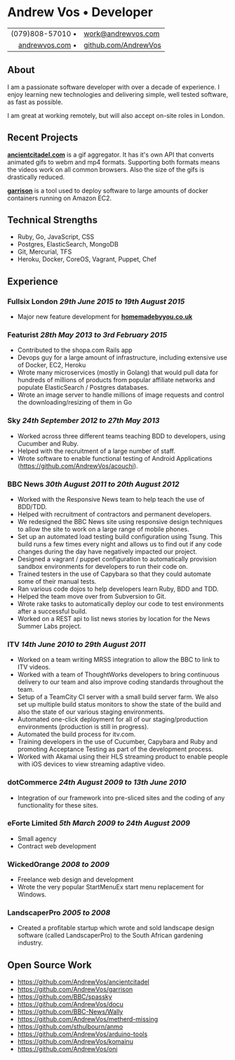 <div class="title">
  <h1>Andrew Vos &#8226; Developer</h1>
</div>

<link href="style.css" rel="stylesheet">

|                                                   |                                                         |
|--------------------------------------------------:|:--------------------------------------------------------|
| (079)808-57010 &#8226;                            | work@andrewvos.com                                      |
| [andrewvos.com](http://www.andrewvos.com) &#8226; | [github.com/AndrewVos](http://www.github.com/AndrewVos) |

## About

I am a passionate software developer with over a decade of experience.
I enjoy learning new technologies and delivering simple, well tested software, as fast as possible.

I am great at working remotely, but will also accept on-site roles in London.

## Recent Projects

[**ancientcitadel.com**](http://ancientcitadel.com) is a gif aggregator. It has it's own API
that converts animated gifs to webm and mp4 formats. Supporting both formats means the videos
work on all common browsers. Also the size of the gifs is drastically reduced.

[**garrison**](https://github.com/AndrewVos/garrison) is a tool used to deploy software to large
amounts of docker containers running on Amazon EC2.

## Technical Strengths

- Ruby, Go, JavaScript, CSS
- Postgres, ElasticSearch, MongoDB
- Git, Mercurial, TFS
- Heroku, Docker, CoreOS, Vagrant, Puppet, Chef

## Experience

### Fullsix London _29th June 2015 to 19th August 2015_

- Major new feature development for [**homemadebyyou.co.uk**](homemadebyyou.co.uk)

### Featurist _28th May 2013 to 3rd February 2015_
- Contributed to the shopa.com Rails app
- Devops guy for a large amount of infrastructure, including extensive use of Docker, EC2, Heroku
- Wrote many microservices (mostly in Golang) that would pull data for hundreds of millions of products from popular affiliate networks and populate ElasticSearch / Postgres databases.
- Wrote an image server to handle millions of image requests and control the downloading/resizing of them in Go

### Sky _24th September 2012 to 27th May 2013_
- Worked across three different teams teaching BDD to developers, using Cucumber and Ruby.
- Helped with the recruitment of a large number of staff.
- Wrote software to enable functional testing of Android Applications (https://github.com/AndrewVos/acouchi).

### BBC News _30th August 2011 to 20th August 2012_
- Worked with the Responsive News team to help teach the use of BDD/TDD.
- Helped with recruitment of contractors and permanent developers.
- We redesigned the BBC News site using responsive design techniques to allow the site to work on a large range of mobile phones.
- Set up an automated load testing build configuration using Tsung. This build runs a few times every night and allows us to find out if any code changes during the day have negatively impacted our project.
- Designed a vagrant / puppet configuration to automatically provision sandbox environments for developers to run their code on.
- Trained testers in the use of Capybara so that they could automate some of their manual tests.
- Ran various code dojos to help developers learn Ruby, BDD and TDD.
- Helped the team move over from Subversion to Git.
- Wrote rake tasks to automatically deploy our code to test environments after a successful build.
- Worked on a REST api to list news stories by location for the News Summer Labs project.

### ITV _14th June 2010 to 29th August 2011_
- Worked on a team writing MRSS integration to allow the BBC to link to ITV videos.
- Worked with a team of ThoughtWorks developers to bring continuous delivery to our team and also improve coding standards throughout the team.
- Setup of a TeamCity CI server with a small build server farm. We also set up multiple build status monitors to show the state of the build and also the state of our various staging environments.
- Automated one-click deployment for all of our staging/production environments (production is still in progress).
- Automated the build process for itv.com.
- Training developers in the use of Cucumber, Capybara and Ruby and promoting Acceptance Testing as part of the development process.
- Worked with Akamai using their HLS streaming product to enable people with iOS devices to view streaming adaptive video.

### dotCommerce _24th August 2009 to 13th June 2010_
- Integration of our framework into pre-sliced sites and the coding of any functionality for these sites.

### eForte Limited _5th March 2009 to 24th August 2009_
- Small agency
- Contract web development

### WickedOrange _2008 to 2009_
- Freelance web design and development
- Wrote the very popular StartMenuEx start menu replacement for Windows.

### LandscaperPro _2005 to 2008_
- Created a profitable startup which wrote and sold landscape design software (called LandscaperPro) to the South African gardening industry.

## Open Source Work

- https://github.com/AndrewVos/ancientcitadel
- https://github.com/AndrewVos/garrison
- https://github.com/BBC/spassky
- https://github.com/AndrewVos/docu
- https://github.com/BBC-News/Wally
- https://github.com/AndrewVos/metherd-missing
- https://github.com/sthulbourn/anmo
- https://github.com/AndrewVos/arduino-tools
- https://github.com/AndrewVos/komainu
- https://github.com/AndrewVos/oni
